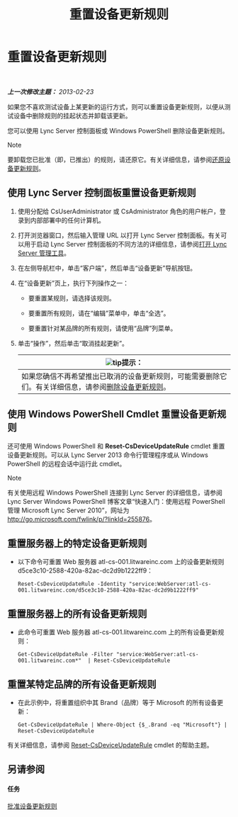 ﻿---
title: 重置设备更新规则
TOCTitle: 重置设备更新规则
ms:assetid: d1f597e7-dffd-4756-af07-10613a5d8729
ms:mtpsurl: https://technet.microsoft.com/zh-cn/library/JJ994069(v=OCS.15)
ms:contentKeyID: 52061135
ms.date: 05/19/2016
mtps_version: v=OCS.15
ms.translationtype: HT
---

# 重置设备更新规则

 

_**上一次修改主题：** 2013-02-23_

如果您不喜欢测试设备上某更新的运行方式，则可以重置设备更新规则，以便从测试设备中删除规则的挂起状态并卸载该更新。

您可以使用 Lync Server 控制面板或 Windows PowerShell 删除设备更新规则。

> [!NOTE]  
> 要卸载您已批准（即，已推出）的规则，请还原它。有关详细信息，请参阅<a href="lync-server-2013-restore-a-device-update-rule.md">还原设备更新规则</a>。



## 使用 Lync Server 控制面板重置设备更新规则

1.  使用分配给 CsUserAdministrator 或 CsAdministrator 角色的用户帐户，登录到内部部署中的任何计算机。

2.  打开浏览器窗口，然后输入管理 URL 以打开 Lync Server 控制面板。有关可以用于启动 Lync Server 控制面板的不同方法的详细信息，请参阅[打开 Lync Server 管理工具](lync-server-2013-open-lync-server-administrative-tools.md)。

3.  在左侧导航栏中，单击“客户端”，然后单击“设备更新”导航按钮。

4.  在“设备更新”页上，执行下列操作之一：
    
      - 要重置某规则，请选择该规则。
    
      - 要重置所有规则，请在“编辑”菜单中，单击“全选”。
    
      - 要重置针对某品牌的所有规则，请使用“品牌”列菜单。

5.  单击“操作”，然后单击“取消挂起更新”。
    
    <table>
    <thead>
    <tr class="header">
    <th><img src="images/Gg398094.tip(OCS.15).gif" title="tip" alt="tip" />提示：</th>
    </tr>
    </thead>
    <tbody>
    <tr class="odd">
    <td>如果您确信不再希望推出已取消的设备更新规则，可能需要删除它们。有关详细信息，请参阅<a href="lync-server-2013-remove-a-device-update-rule.md">删除设备更新规则</a>。</td>
    </tr>
    </tbody>
    </table>


## 使用 Windows PowerShell Cmdlet 重置设备更新规则

还可使用 Windows PowerShell 和 **Reset-CsDeviceUpdateRule** cmdlet 重置设备更新规则。可以从 Lync Server 2013 命令行管理程序或从 Windows PowerShell 的远程会话中运行此 cmdlet。

> [!NOTE]  
> 有关使用远程 Windows PowerShell 连接到 Lync Server 的详细信息，请参阅 Lync Server Windows PowerShell 博客文章“快速入门：使用远程 PowerShell 管理 Microsoft Lync Server 2010”，网址为 <a href="http://go.microsoft.com/fwlink/p/?linkid=255876">http://go.microsoft.com/fwlink/p/?linkId=255876</a>。



## 重置服务器上的特定设备更新规则

  - 以下命令可重置 Web 服务器 atl-cs-001.litwareinc.com 上的设备更新规则 d5ce3c10-2588-420a-82ac-dc2d9b1222ff9：
    
        Reset-CsDeviceUpdateRule -Identity "service:WebServer:atl-cs-001.litwareinc.com/d5ce3c10-2588-420a-82ac-dc2d9b1222ff9"

## 重置服务器上的所有设备更新规则

  - 此命令可重置 Web 服务器 atl-cs-001.litwareinc.com 上的所有设备更新规则：
    
        Get-CsDeviceUpdateRule -Filter "service:WebServer:atl-cs-001.litwareinc.com*"  | Reset-CsDeviceUpdateRule

## 重置某特定品牌的所有设备更新规则

  - 在此示例中，将重置组织中其 Brand（品牌）等于 Microsoft 的所有设备更新：
    
        Get-CsDeviceUpdateRule | Where-Object {$_.Brand -eq "Microsoft"} | Reset-CsDeviceUpdateRule

有关详细信息，请参阅 [Reset-CsDeviceUpdateRule](https://docs.microsoft.com/en-us/powershell/module/skype/Reset-CsDeviceUpdateRule) cmdlet 的帮助主题。

## 另请参阅

#### 任务

[批准设备更新规则](lync-server-2013-approve-a-device-update-rule.md)

